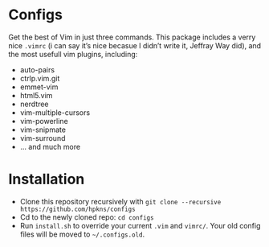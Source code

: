 Configs
=======

Get the best of Vim in just three commands. This package includes a verry nice `.vimrc` (i can say it’s nice becasue I didn’t write it, Jeffray Way did), and the most usefull vim plugins, including:
- auto-pairs
- ctrlp.vim.git
- emmet-vim
- html5.vim
- nerdtree
- vim-multiple-cursors
- vim-powerline
- vim-snipmate
- vim-surround
- … and much more

# Installation
- Clone this repository recursively with `git clone --recursive https://github.com/hpkns/configs`
- Cd to the newly cloned repo: `cd configs`
- Run `install.sh` to override your current `.vim` and `vimrc/`. Your old config files will be moved to `~/.configs.old`.
